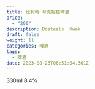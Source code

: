 ```yaml
---
title: 比利時 夸克棕色啤酒
price:
  - "200"
description: Bosteels  Kwak
draft: false
weight: 11
categories: 啤酒
tags:
  - 啤酒
date: 2023-08-23T06:51:04.361Z
---
```

330ml  8.4%